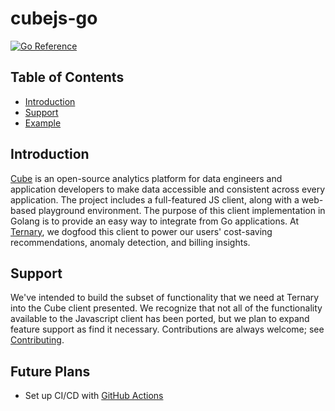 # cubejs-go

[![Go Reference](https://pkg.go.dev/badge/github.com/TernaryInc/cubejs-go.svg)](https://pkg.go.dev/github.com/TernaryInc/cubejs-go)

## Table of Contents

- [Introduction](#introduction)
- [Support](#support)
- [Example](#example)

## Introduction

[Cube](https://cube.dev/) is an open-source analytics platform for data engineers and application developers to make data accessible and consistent across every application. The project includes a full-featured JS client, along with a web-based playground environment. The purpose of this client implementation in Golang is to provide an easy way to integrate from Go applications. At [Ternary](https://ternary.app/), we dogfood this client to power our users' cost-saving recommendations, anomaly detection, and billing insights.

## Support

We've intended to build the subset of functionality that we need at Ternary into the Cube client presented. We recognize that not all of the functionality available to the Javascript client has been ported, but we plan to expand feature support as find it necessary. Contributions are always welcome; see [Contributing](contributing.md).

## Future Plans

- Set up CI/CD with [GitHub Actions](https://gfgfddgleb.medium.com/how-to-test-your-go-code-with-github-actions-f15881d46089)
